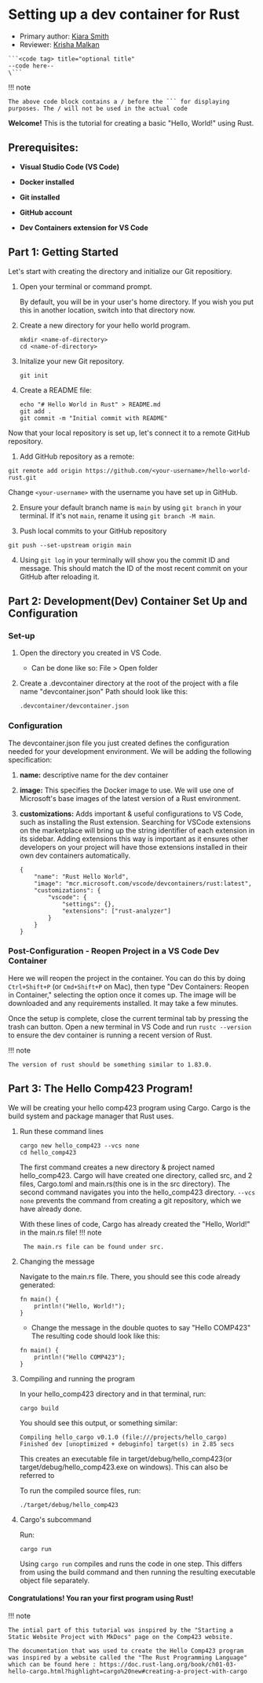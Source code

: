 # Setting up a dev container for Rust 

* Primary author: [Kiara Smith](https://github.com/kiaras4)
* Reviewer: [Krisha Malkan](https://github.com/kdmalkan/comp423-course-notes)


```title="Example of Code block"
```<code tag> title="optional title"
--code here--
\```
```
!!! note

    The above code block contains a / before the ``` for displaying purposes. The / will not be used in the actual code


**Welcome!** This is the tutorial for creating a basic "Hello, World!" using Rust.

## Prerequisites:

- **Visual Studio Code (VS Code)**

- **Docker installed**

- **Git installed**

- **GitHub account**

- **Dev Containers extension for  VS Code**

## Part 1: Getting Started

Let's start with creating the directory and initialize our Git repositiory.

1. Open your terminal or command prompt.

    By default, you will be in your user's home directory. If you wish you put this in another location, switch into that directory now.

2. Create a new directory for your hello world program.

    ```
    mkdir <name-of-directory>
    cd <name-of-directory>
    ```

3. Initalize your new Git repository.

    ```
    git init
    ```
    
4. Create a README file:

    ```
    echo "# Hello World in Rust" > README.md
    git add .
    git commit -m "Initial commit with README"
    ```

Now that your local repository is set up, let's connect it to a remote GitHub repository.

1. Add GitHub repository as a remote:

```
git remote add origin https://github.com/<your-username>/hello-world-rust.git
```

Change ``<your-username>`` with the username you have set up in GitHub.

2. Ensure your default branch name is ``main`` by using ``git branch`` in your terminal. If it's not ``main``, rename it using ``git branch -M main``.

3. Push local commits to your GitHub repository

```
git push --set-upstream origin main
```

4. Using ``git log`` in your terminally will show you the commit ID and message. This should match the ID of the most recent commit on your GitHub after reloading it.


## Part 2: Development(Dev) Container Set Up and Configuration

### Set-up

1. Open the directory you created in VS Code.
    - Can be done like so: File > Open folder

2. Create a .devcontainer directory at the root of the project with a file name "devcontainer.json" Path should look like this:

    ```
    .devcontainer/devcontainer.json
    ```

### Configuration

The devcontainer.json file you just created defines the configuration needed for your development environment. We will be adding the following specification:

1. **name:** descriptive name for the dev container

2. **image:** This specifies the Docker image to use. We will use one of Microsoft's base images of the latest version of a Rust environment.

3. **customizations:** Adds important & useful configurations to VS Code, such as installing the Rust extension. Searching for VSCode extensions on the marketplace will bring up the string identifier of each extension in its sidebar. Adding extensions this way is important as it ensures other developers on your project will have those extensions installed in their own dev containers automatically. 

    ```
    {
        "name": "Rust Hello World",
        "image": "mcr.microsoft.com/vscode/devcontainers/rust:latest",
        "customizations": {
            "vscode": {
                "settings": {},
                "extensions": ["rust-analyzer"]
            }
        }
    }
    ```

### Post-Configuration - Reopen Project in a VS Code Dev Container

Here we will reopen the project in the container. You can do this by doing ``Ctrl+Shift+P`` (or ``Cmd+Shift+P`` on Mac), then type "Dev Containers: Reopen in Container," selecting the option once it comes up. The image will be downloaded and any requirements installed. It may take a few minutes.

Once the setup is complete, close the current terminal tab by pressing the trash can button. Open a new terminal in VS Code and run ``rustc --version`` to ensure the dev container is running a recent version of Rust. 

!!! note

    The version of rust should be something similar to 1.83.0.



## Part 3: The Hello Comp423 Program!

We will be creating your hello comp423 program using Cargo. Cargo is the build system and package manager that Rust uses.

1. Run these command lines

    ```
    cargo new hello_comp423 --vcs none
    cd hello_comp423
    ```

    The first command creates a new directory & project named hello_comp423. Cargo will have created one directory, called src, and 2 files, Cargo.toml and main.rs(this one is in the src directory). The second command navigates you into the hello_comp423 directory. ``--vcs none`` prevents the command from creating a git repository, which we have already done. 

    With these lines of code, Cargo has already created the "Hello, World!" in the main.rs file!
    !!! note

        The main.rs file can be found under src. 

    

2. Changing the message
    
    Navigate to the main.rs file. There, you should see this code already generated:

    ```
    fn main() {
        println!("Hello, World!");
    }
    ```

    - Change the message in the double quotes to say "Hello COMP423" The resulting code should look like this:

    ```
    fn main() {
        println!("Hello COMP423");
    }
    ```

3. Compiling and running the program

    In your hello_comp423 directory and in that terminal, run:

    ```
    cargo build
    ```

    You should see this output, or something similar:

    ```
    Compiling hello_cargo v0.1.0 (file:///projects/hello_cargo)
    Finished dev [unoptimized + debuginfo] target(s) in 2.85 secs
    ```

    This creates an executable file in target/debug/hello_comp423(or target/debug/hello_comp423.exe on windows). This can also be referred to 

    To run the compiled source files, run:

    ```
    ./target/debug/hello_comp423 
    ```

    [comment]:(check-if-the-above-command-is-correct-or-if-it's-just-"./hello-world"-to-run)

[comment]:(I-have-to-add-more-about-the-build-in-terms-of-comp-211-gcc-command)

4. Cargo's subcommand 

    Run:

    ```
    cargo run
    ```

    Using ``cargo run`` compiles and runs the code in one step. This differs from using the build command and then running the resulting executable object file separately. 



#### Congratulations! You ran your first program using Rust!


[comment]: (add-note-saying-instructions-inspired-from-423-MkDocs-Tutorial-and-rust-tutorial-info-came-from-https://doc.rust-lang.org/book/ch01-03-hello-cargo.html?highlight=cargo%20new#creating-a-project-with-cargo)  
!!! note

    The intial part of this tutorial was inspired by the "Starting a Static Website Project with MkDocs" page on the Comp423 website. 

    The documentation that was used to create the Hello Comp423 program was inspired by a website called the "The Rust Programming Language" which can be found here : https://doc.rust-lang.org/book/ch01-03-hello-cargo.html?highlight=cargo%20new#creating-a-project-with-cargo 